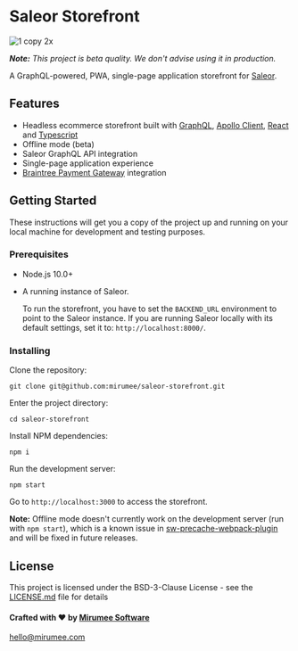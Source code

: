 # Saleor Storefront

![1 copy 2x](https://user-images.githubusercontent.com/5421321/47798207-30aeea00-dd28-11e8-9398-3d8426836a83.png)

_**Note:** This project is beta quality. We don't advise using it in production._

A GraphQL-powered, PWA, single-page application storefront for [Saleor](https://github.com/mirumee/saleor/).

## Features
- Headless ecommerce storefront built with [GraphQL](https://graphql.org/), [Apollo Client](https://www.apollographql.com/client), [React](https://reactjs.org/) and [Typescript](https://www.typescriptlang.org/)
- Offline mode (beta)
- Saleor GraphQL API integration
- Single-page application experience
- [Braintree Payment Gateway](https://www.braintreepayments.com/) integration


## Getting Started

These instructions will get you a copy of the project up and running on your local machine for development and testing purposes.

### Prerequisites

- Node.js 10.0+ 
- A running instance of Saleor.

    To run the storefront, you have to set the `BACKEND_URL` environment to point to the Saleor instance. If you are running Saleor locally with its default settings, set it to: `http://localhost:8000/`.

### Installing

Clone the repository:

```
git clone git@github.com:mirumee/saleor-storefront.git
```

Enter the project directory:

```
cd saleor-storefront
```

Install NPM dependencies:

```
npm i
```

Run the development server:

```
npm start
```

Go to `http://localhost:3000` to access the storefront.


**Note:** Offline mode doesn't currently work on the development server (run with `npm start`), which is a known issue in [sw-precache-webpack-plugin](https://github.com/goldhand/sw-precache-webpack-plugin#webpack-dev-server-support) and will be fixed in future releases.


## License

This project is licensed under the BSD-3-Clause License - see the [LICENSE.md](LICENSE.md) file for details


#### Crafted with ❤️ by [Mirumee Software](http://mirumee.com)
hello@mirumee.com
